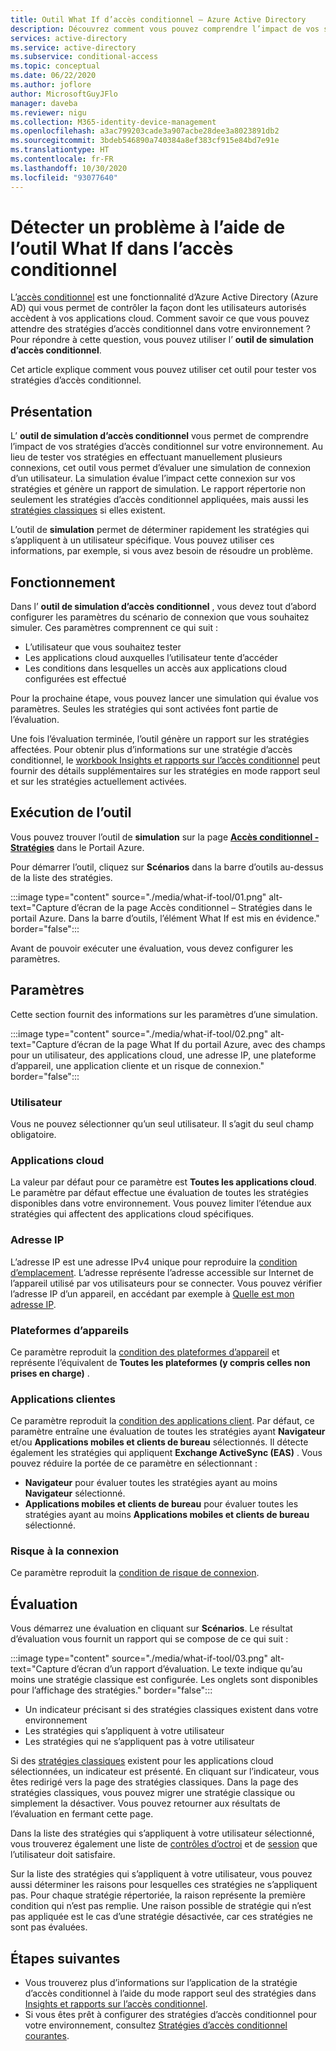 ```yaml
---
title: Outil What If d’accès conditionnel – Azure Active Directory
description: Découvrez comment vous pouvez comprendre l’impact de vos stratégies d’accès conditionnel sur votre environnement.
services: active-directory
ms.service: active-directory
ms.subservice: conditional-access
ms.topic: conceptual
ms.date: 06/22/2020
ms.author: joflore
author: MicrosoftGuyJFlo
manager: daveba
ms.reviewer: nigu
ms.collection: M365-identity-device-management
ms.openlocfilehash: a3ac799203cade3a907acbe28dee3a8023891db2
ms.sourcegitcommit: 3bdeb546890a740384a8ef383cf915e84bd7e91e
ms.translationtype: HT
ms.contentlocale: fr-FR
ms.lasthandoff: 10/30/2020
ms.locfileid: "93077640"
---
```

# <a name="troubleshoot-using-the-what-if-tool-in-conditional-access"></a>Détecter un problème à l’aide de l’outil What If dans l’accès conditionnel

L’[accès conditionnel](./overview.md) est une fonctionnalité d’Azure Active Directory (Azure AD) qui vous permet de contrôler la façon dont les utilisateurs autorisés accèdent à vos applications cloud. Comment savoir ce que vous pouvez attendre des stratégies d’accès conditionnel dans votre environnement ? Pour répondre à cette question, vous pouvez utiliser l’ **outil de simulation d’accès conditionnel**.

Cet article explique comment vous pouvez utiliser cet outil pour tester vos stratégies d’accès conditionnel.

## <a name="what-it-is"></a>Présentation

L’ **outil de simulation d’accès conditionnel** vous permet de comprendre l’impact de vos stratégies d’accès conditionnel sur votre environnement. Au lieu de tester vos stratégies en effectuant manuellement plusieurs connexions, cet outil vous permet d’évaluer une simulation de connexion d’un utilisateur. La simulation évalue l’impact cette connexion sur vos stratégies et génère un rapport de simulation. Le rapport répertorie non seulement les stratégies d’accès conditionnel appliquées, mais aussi les [stratégies classiques](policy-migration.md#classic-policies) si elles existent.    

L’outil de **simulation** permet de déterminer rapidement les stratégies qui s’appliquent à un utilisateur spécifique. Vous pouvez utiliser ces informations, par exemple, si vous avez besoin de résoudre un problème.    

## <a name="how-it-works"></a>Fonctionnement

Dans l’ **outil de simulation d’accès conditionnel** , vous devez tout d’abord configurer les paramètres du scénario de connexion que vous souhaitez simuler. Ces paramètres comprennent ce qui suit :

- L’utilisateur que vous souhaitez tester 
- Les applications cloud auxquelles l’utilisateur tente d’accéder
- Les conditions dans lesquelles un accès aux applications cloud configurées est effectué
     
Pour la prochaine étape, vous pouvez lancer une simulation qui évalue vos paramètres. Seules les stratégies qui sont activées font partie de l’évaluation.

Une fois l’évaluation terminée, l’outil génère un rapport sur les stratégies affectées. Pour obtenir plus d’informations sur une stratégie d’accès conditionnel, le [workbook Insights et rapports sur l’accès conditionnel](howto-conditional-access-insights-reporting.md) peut fournir des détails supplémentaires sur les stratégies en mode rapport seul et sur les stratégies actuellement activées.

## <a name="running-the-tool"></a>Exécution de l’outil

Vous pouvez trouver l’outil de **simulation** sur la page **[Accès conditionnel - Stratégies](https://portal.azure.com/#blade/Microsoft_AAD_IAM/ConditionalAccessBlade/Policies)** dans le Portail Azure.

Pour démarrer l’outil, cliquez sur **Scénarios** dans la barre d’outils au-dessus de la liste des stratégies.

:::image type="content" source="./media/what-if-tool/01.png" alt-text="Capture d’écran de la page Accès conditionnel – Stratégies dans le portail Azure. Dans la barre d’outils, l’élément What If est mis en évidence." border="false":::

Avant de pouvoir exécuter une évaluation, vous devez configurer les paramètres.

## <a name="settings"></a>Paramètres

Cette section fournit des informations sur les paramètres d’une simulation.

:::image type="content" source="./media/what-if-tool/02.png" alt-text="Capture d’écran de la page What If du portail Azure, avec des champs pour un utilisateur, des applications cloud, une adresse IP, une plateforme d’appareil, une application cliente et un risque de connexion." border="false":::

### <a name="user"></a>Utilisateur

Vous ne pouvez sélectionner qu’un seul utilisateur. Il s’agit du seul champ obligatoire.

### <a name="cloud-apps"></a>Applications cloud

La valeur par défaut pour ce paramètre est **Toutes les applications cloud**. Le paramètre par défaut effectue une évaluation de toutes les stratégies disponibles dans votre environnement. Vous pouvez limiter l’étendue aux stratégies qui affectent des applications cloud spécifiques.

### <a name="ip-address"></a>Adresse IP

L’adresse IP est une adresse IPv4 unique pour reproduire la [condition d’emplacement](location-condition.md). L’adresse représente l’adresse accessible sur Internet de l’appareil utilisé par vos utilisateurs pour se connecter. Vous pouvez vérifier l’adresse IP d’un appareil, en accédant par exemple à [Quelle est mon adresse IP](https://whatismyipaddress.com).    

### <a name="device-platforms"></a>Plateformes d’appareils

Ce paramètre reproduit la [condition des plateformes d’appareil](concept-conditional-access-conditions.md#device-platforms) et représente l’équivalent de **Toutes les plateformes (y compris celles non prises en charge)** . 

### <a name="client-apps"></a>Applications clientes

Ce paramètre reproduit la [condition des applications client](concept-conditional-access-conditions.md#client-apps).
Par défaut, ce paramètre entraîne une évaluation de toutes les stratégies ayant **Navigateur** et/ou **Applications mobiles et clients de bureau** sélectionnés. Il détecte également les stratégies qui appliquent **Exchange ActiveSync (EAS)** . Vous pouvez réduire la portée de ce paramètre en sélectionnant :

- **Navigateur** pour évaluer toutes les stratégies ayant au moins **Navigateur** sélectionné. 
- **Applications mobiles et clients de bureau** pour évaluer toutes les stratégies ayant au moins **Applications mobiles et clients de bureau** sélectionné. 

### <a name="sign-in-risk"></a>Risque à la connexion

Ce paramètre reproduit la [condition de risque de connexion](concept-conditional-access-conditions.md#sign-in-risk).   

## <a name="evaluation"></a>Évaluation 

Vous démarrez une évaluation en cliquant sur **Scénarios**. Le résultat d’évaluation vous fournit un rapport qui se compose de ce qui suit : 

:::image type="content" source="./media/what-if-tool/03.png" alt-text="Capture d’écran d’un rapport d’évaluation. Le texte indique qu’au moins une stratégie classique est configurée. Les onglets sont disponibles pour l’affichage des stratégies." border="false":::

- Un indicateur précisant si des stratégies classiques existent dans votre environnement
- Les stratégies qui s’appliquent à votre utilisateur
- Les stratégies qui ne s’appliquent pas à votre utilisateur

Si des [stratégies classiques](policy-migration.md#classic-policies) existent pour les applications cloud sélectionnées, un indicateur est présenté. En cliquant sur l’indicateur, vous êtes redirigé vers la page des stratégies classiques. Dans la page des stratégies classiques, vous pouvez migrer une stratégie classique ou simplement la désactiver. Vous pouvez retourner aux résultats de l’évaluation en fermant cette page.

Dans la liste des stratégies qui s’appliquent à votre utilisateur sélectionné, vous trouverez également une liste de [contrôles d’octroi](concept-conditional-access-grant.md) et de [session](concept-conditional-access-session.md) que l’utilisateur doit satisfaire.

Sur la liste des stratégies qui s’appliquent à votre utilisateur, vous pouvez aussi déterminer les raisons pour lesquelles ces stratégies ne s’appliquent pas. Pour chaque stratégie répertoriée, la raison représente la première condition qui n’est pas remplie. Une raison possible de stratégie qui n’est pas appliquée est le cas d’une stratégie désactivée, car ces stratégies ne sont pas évaluées.   

## <a name="next-steps"></a>Étapes suivantes

- Vous trouverez plus d’informations sur l’application de la stratégie d’accès conditionnel à l’aide du mode rapport seul des stratégies dans [Insights et rapports sur l’accès conditionnel](howto-conditional-access-insights-reporting.md).
- Si vous êtes prêt à configurer des stratégies d’accès conditionnel pour votre environnement, consultez [Stratégies d’accès conditionnel courantes](concept-conditional-access-policy-common.md).
